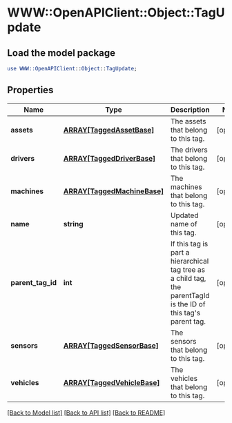 # WWW::OpenAPIClient::Object::TagUpdate

## Load the model package
```perl
use WWW::OpenAPIClient::Object::TagUpdate;
```

## Properties
Name | Type | Description | Notes
------------ | ------------- | ------------- | -------------
**assets** | [**ARRAY[TaggedAssetBase]**](TaggedAssetBase.md) | The assets that belong to this tag. | [optional] 
**drivers** | [**ARRAY[TaggedDriverBase]**](TaggedDriverBase.md) | The drivers that belong to this tag. | [optional] 
**machines** | [**ARRAY[TaggedMachineBase]**](TaggedMachineBase.md) | The machines that belong to this tag. | [optional] 
**name** | **string** | Updated name of this tag. | [optional] 
**parent_tag_id** | **int** | If this tag is part a hierarchical tag tree as a child tag, the parentTagId is the ID of this tag&#39;s parent tag. | [optional] 
**sensors** | [**ARRAY[TaggedSensorBase]**](TaggedSensorBase.md) | The sensors that belong to this tag. | [optional] 
**vehicles** | [**ARRAY[TaggedVehicleBase]**](TaggedVehicleBase.md) | The vehicles that belong to this tag. | [optional] 

[[Back to Model list]](../README.md#documentation-for-models) [[Back to API list]](../README.md#documentation-for-api-endpoints) [[Back to README]](../README.md)


